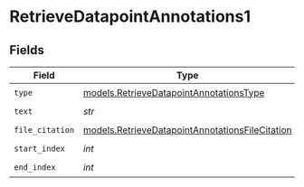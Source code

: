 # RetrieveDatapointAnnotations1


## Fields

| Field                                                                                                    | Type                                                                                                     | Required                                                                                                 | Description                                                                                              |
| -------------------------------------------------------------------------------------------------------- | -------------------------------------------------------------------------------------------------------- | -------------------------------------------------------------------------------------------------------- | -------------------------------------------------------------------------------------------------------- |
| `type`                                                                                                   | [models.RetrieveDatapointAnnotationsType](../models/retrievedatapointannotationstype.md)                 | :heavy_check_mark:                                                                                       | N/A                                                                                                      |
| `text`                                                                                                   | *str*                                                                                                    | :heavy_check_mark:                                                                                       | N/A                                                                                                      |
| `file_citation`                                                                                          | [models.RetrieveDatapointAnnotationsFileCitation](../models/retrievedatapointannotationsfilecitation.md) | :heavy_check_mark:                                                                                       | N/A                                                                                                      |
| `start_index`                                                                                            | *int*                                                                                                    | :heavy_check_mark:                                                                                       | N/A                                                                                                      |
| `end_index`                                                                                              | *int*                                                                                                    | :heavy_check_mark:                                                                                       | N/A                                                                                                      |